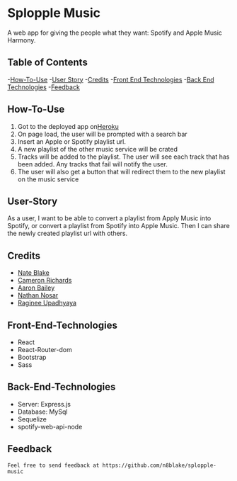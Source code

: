 # Splopple Music
A web app for giving the people what they want: Spotify and Apple Music Harmony. 

## Table of Contents
-[How-To-Use](#How-To-Use)
-[User Story](#User-Story)
-[Credits](#credits)
-[Front End Technologies](#Front-End-Technologies)
-[Back End Technologies](#Back-End-Technologies)
-[Feedback](#Feedback)

## How-To-Use
   <ol>
    <li>Got to the deployed app on<a href="https://splopple-music.herokuapp.com/">Heroku</a></li>
    <li>On page load, the user will be prompted with a search bar </li>
    <li>Insert an Apple or Spotify playlist url.</li>
    <li>A new playlist of the other music service will be crated</li>
    <li>Tracks will be added to the playlist. The user will see each track that has been added. Any tracks that fail will notify the user. </li>
    <li>The user will also get a button that will redirect them to the new playlist on the music service </li>
</ol>

## User-Story
 As a user, I want to be able to convert a playlist from Apply Music into Spotify, or convert a playlist from Spotify into Apple Music. Then I can share the newly created playlist url with others.

## Credits
<ul>
  <li>
   <a href='https://github.com/n8blake'>Nate Blake</a>
    </li>
     <li>
    <a href='https://github.com/crichards17'>Cameron Richards</a>
    </li>
    <li>
    <a href='https://github.com/AaronB22'> Aaron Bailey</a>
    </li>
     <li>
    <a href='https://github.com/nanosar90'>Nathan Nosar</a>
    </li>
     <li>
    <a href='https://github.com/ru14'>Raginee Upadhyaya</a>
    </li>
</ul>

## Front-End-Technologies
<ul>
    <li>React</li>
    <li>React-Router-dom</li>
    <li>Bootstrap</li>
    <li>Sass</li>
</ul>

## Back-End-Technologies
<ul>
    <li>Server: Express.js</li>
    <li>Database: MySql</li>
    <li>Sequelize</li>
    <li>spotify-web-api-node</li>
</ul>

## Feedback

    Feel free to send feedback at https://github.com/n8blake/splopple-music

